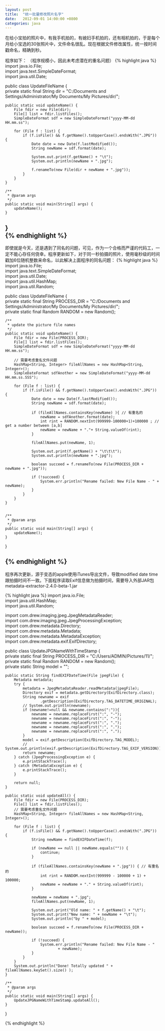 ```yaml
---
layout: post
title:  "统一批量修改照片名字"
date:   2012-09-01 14:00:00 +0800
categories: java
---
```

在给小宝拍的照片中，有我手机拍的，有媳妇手机拍的，还有相机拍的，于是每个月给小宝选的30张照片中，文件命名很乱。现在根据文件修改属性，统一按时间戳命名，精确到秒。


程序如下：
（程序规模小，因此未考虑潜在的重名问题）
{% highlight java %}
import java.io.File;  
import java.text.SimpleDateFormat;  
import java.util.Date;  
  
public class UpdateFileName {  
    private static final String dir = "C:/Documents and Settings/Administrator/My Documents/My Pictures/dir/";  
  
    public static void updateName() {  
        File fdir = new File(dir);  
        File[] list = fdir.listFiles();  
        SimpleDateFormat sdf = new SimpleDateFormat("yyyy-MM-dd HH.mm.ss");  
          
        for (File f : list) {  
            if (f.isFile() && f.getName().toUpperCase().endsWith(".JPG")) {  
                Date date = new Date(f.lastModified());  
                String newName = sdf.format(date);  
                  
                System.out.print(f.getName() + "\t");  
                System.out.println(newName + ".jpg");  
  
                f.renameTo(new File(dir + newName + ".jpg"));  
            }  
        }  
    }  
  
    /** 
     * @param args 
     */  
    public static void main(String[] args) {  
        updateName();  
    }  
}  
{% endhighlight %}
-------------------------------------------------------
即使就是今天，还是遇到了同名的问题，可见，作为一个合格而严谨的代码工，一定不能心存任何侥幸。程序更新如下，对于同一秒拍摄的照片，使用毫秒级的时间戳加6位随机整数来命名，以此解决上面程序的同名问题：
{% highlight java %}
import java.io.File;  
import java.text.SimpleDateFormat;  
import java.util.Date;  
import java.util.HashMap;  
import java.util.Random;  
  
public class UpdateFileName {  
    private static final String PROCESS_DIR = "C:/Documents and Settings/Administrator/My Documents/My Pictures/dir/";  
    private static final Random RANDOM = new Random();  
      
    /** 
     * update the picture file names 
     */  
    public static void updateName() {  
        File fdir = new File(PROCESS_DIR);  
        File[] list = fdir.listFiles();  
        SimpleDateFormat sdf = new SimpleDateFormat("yyyy-MM-dd HH.mm.ss");  
          
        // 需要考虑重名文件问题  
        HashMap<String, Integer> fileAllNames = new HashMap<String, Integer>();  
        SimpleDateFormat sdfAnother = new SimpleDateFormat("yyyy-MM-dd HH.mm.ss.SSS");  
          
        for (File f : list) {  
            if (f.isFile() && f.getName().toUpperCase().endsWith(".JPG")) {  
                Date date = new Date(f.lastModified());  
                String newName = sdf.format(date);  
                  
                if (fileAllNames.containsKey(newName) ){ // 有重名的  
                    newName = sdfAnother.format(date);  
                    int rint = RANDOM.nextInt(999999-100000+1)+100000 ; // get a number between [a,b]  
                    newName = newName + "."+ String.valueOf(rint);  
                }  
                  
                fileAllNames.put(newName, 1);  
                  
                System.out.print(f.getName() + "\t\t\t");  
                System.out.println(newName + ".jpg");  
  
                boolean succeed = f.renameTo(new File(PROCESS_DIR + newName + ".jpg"));  
                  
                if (!succeed) {  
                    System.err.println("Rename failed: New File Name - " + newName);  
                }  
            }  
        }  
    }  
       
  
    /** 
     * @param args 
     */  
    public static void main(String[] args) {  
        updateName();  
    }  
}  

{% endhighlight %}
-------------------------------------------------------
程序再次更新，源于变态的apple使用iTunes导出文件，导致modified date time跟拍摄时间不一致。下面程序读取Exif信息做为拍摄时间，需要导入外部JAR包 metadata-extractor-2.4.0-beta-1.jar

{% highlight java %}
import java.io.File;  
import java.util.HashMap;  
import java.util.Random;  
  
import com.drew.imaging.jpeg.JpegMetadataReader;  
import com.drew.imaging.jpeg.JpegProcessingException;  
import com.drew.metadata.Directory;  
import com.drew.metadata.Metadata;  
import com.drew.metadata.MetadataException;  
import com.drew.metadata.exif.ExifDirectory;  
  
public class UpdateJPGNameWithTimeStamp {  
    private static final String PROCESS_DIR = "C:/Users/ADMIN/Pictures/11/";  
    private static final Random RANDOM = new Random();  
    private static String model = "";  
  
    public static String findEXIFDateTime(File jpegFile) {  
        Metadata metadata;  
        try {  
            metadata = JpegMetadataReader.readMetadata(jpegFile);  
            Directory exif = metadata.getDirectory(ExifDirectory.class);  
            String newname = exif  
                    .getDescription(ExifDirectory.TAG_DATETIME_ORIGINAL);  
            // System.out.println(newname);  
            if (newname!=null && newname.contains(":")){  
                newname = newname.replaceFirst(":", "-");  
                newname = newname.replaceFirst(":", "-");  
                newname = newname.replaceFirst(":", ".");  
                newname = newname.replaceFirst(":", ".");  
                newname = newname.replaceFirst(":", ".");  
            }  
            model = exif.getDescription(ExifDirectory.TAG_MODEL);  
            // System.out.println(exif.getDescription(ExifDirectory.TAG_EXIF_VERSION));  
            return newname;  
        } catch (JpegProcessingException e) {  
            e.printStackTrace();  
        } catch (MetadataException e) {  
            e.printStackTrace();  
        }  
  
        return null;  
    }  
  
    public static void updateAll() {  
        File fdir = new File(PROCESS_DIR);  
        File[] list = fdir.listFiles();  
        // 需要考虑重名文件问题  
        HashMap<String, Integer> fileAllNames = new HashMap<String, Integer>();  
  
        for (File f : list) {  
            if (f.isFile() && f.getName().toUpperCase().endsWith(".JPG")) {  
                String newName = findEXIFDateTime(f);  
                  
                if (newName == null || newName.equals("")) {  
                    continue;  
                }  
                  
                if (fileAllNames.containsKey(newName + ".jpg")) { // 有重名的  
                    int rint = RANDOM.nextInt(999999 - 100000 + 1) + 100000;  
                    newName = newName + "." + String.valueOf(rint);  
                }  
                  
                newName = newName + ".jpg";  
                fileAllNames.put(newName, 1);  
  
                System.out.print("Old name: " + f.getName() + "\t");  
                System.out.print("New name: " + newName + "\t");  
                System.out.println("by " + model);  
  
                boolean succeed = f.renameTo(new File(PROCESS_DIR + newName));  
  
                if (!succeed) {  
                    System.err.println("Rename failed: New File Name - "  
                            + newName);  
                }  
            }  
        }  
        System.out.println("Done! Totally updated " + fileAllNames.keySet().size() );  
    }  
  
    /** 
     * @param args 
     */  
    public static void main(String[] args) {  
        UpdateJPGNameWithTimeStamp.updateAll();  
    }  
}  

{% endhighlight %}

 